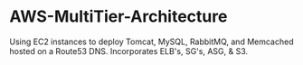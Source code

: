 # AWS-MultiTier-Architecture
Using EC2 instances to deploy Tomcat, MySQL, RabbitMQ, and Memcached hosted on a Route53 DNS. Incorporates ELB's, SG's, ASG, &amp; S3.
